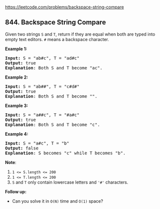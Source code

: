 https://leetcode.com/problems/backspace-string-compare

## 844. Backspace String Compare

<div><p>Given two strings <code>S</code> and <code>T</code>, return if they are equal when both are typed into empty text editors. <code>#</code> means a backspace character.</p>
<div>
<p><strong>Example 1:</strong></p>
<pre><strong>Input: </strong>S = <span id="example-input-1-1">"ab#c"</span>, T = <span id="example-input-1-2">"ad#c"</span>
<strong>Output: </strong><span id="example-output-1">true
</span><span><strong>Explanation</strong>: Both S and T become "ac".</span>
</pre>
<div>
<p><strong>Example 2:</strong></p>
<pre><strong>Input: </strong>S = <span id="example-input-2-1">"ab##"</span>, T = <span id="example-input-2-2">"c#d#"</span>
<strong>Output: </strong><span id="example-output-2">true
</span><span><strong>Explanation</strong>: Both S and T become "".</span>
</pre>
<div>
<p><strong>Example 3:</strong></p>
<pre><strong>Input: </strong>S = <span id="example-input-3-1">"a##c"</span>, T = <span id="example-input-3-2">"#a#c"</span>
<strong>Output: </strong><span id="example-output-3">true
</span><span><strong>Explanation</strong>: Both S and T become "c".</span>
</pre>
<div>
<p><strong>Example 4:</strong></p>
<pre><strong>Input: </strong>S = <span id="example-input-4-1">"a#c"</span>, T = <span id="example-input-4-2">"b"</span>
<strong>Output: </strong><span id="example-output-4">false
</span><span><strong>Explanation</strong>: S becomes "c" while T becomes "b".</span>
</pre>
<p><span><strong>Note</strong>:</span></p>
<ol>
<li><code><span>1 &lt;= S.length &lt;= 200</span></code></li>
<li><code><span>1 &lt;= T.length &lt;= 200</span></code></li>
<li><span><code>S</code> and <code>T</code> only contain lowercase letters and <code>'#'</code> characters.</span></li>
</ol>
<p><strong>Follow up:</strong></p>
<ul>
<li>Can you solve it in <code>O(N)</code> time and <code>O(1)</code> space?</li>
</ul>
</div>
</div>
</div>
</div>
</div>
